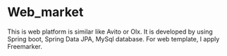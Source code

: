 # Web_market
This is web platform is similar like Avito or Olx. It is developed by using Spring boot, Spring Data JPA, MySql database. For web template, I apply Freemarker.
